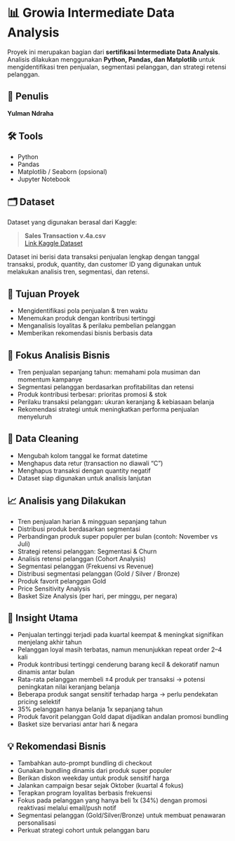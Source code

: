 # 📊 Growia Intermediate Data Analysis  

Proyek ini merupakan bagian dari **sertifikasi Intermediate Data Analysis**.  
Analisis dilakukan menggunakan **Python, Pandas, dan Matplotlib** untuk mengidentifikasi tren penjualan, segmentasi pelanggan, dan strategi retensi pelanggan.

## 👤 Penulis
**Yulman Ndraha**

## 🛠 Tools
- Python
- Pandas
- Matplotlib / Seaborn (opsional)
- Jupyter Notebook

## 🗂 Dataset
Dataset yang digunakan berasal dari Kaggle:

> **Sales Transaction v.4a.csv**  
> [Link Kaggle Dataset](https://www.kaggle.com/datasets/gabrielramos87/an-online-shop-business)

Dataset ini berisi data transaksi penjualan lengkap dengan tanggal transaksi, produk, quantity, dan customer ID yang digunakan untuk melakukan analisis tren, segmentasi, dan retensi.

## 🎯 Tujuan Proyek
- Mengidentifikasi pola penjualan & tren waktu  
- Menemukan produk dengan kontribusi tertinggi  
- Menganalisis loyalitas & perilaku pembelian pelanggan  
- Memberikan rekomendasi bisnis berbasis data  

## 🔎 Fokus Analisis Bisnis
- Tren penjualan sepanjang tahun: memahami pola musiman dan momentum kampanye  
- Segmentasi pelanggan berdasarkan profitabilitas dan retensi  
- Produk kontribusi terbesar: prioritas promosi & stok  
- Perilaku transaksi pelanggan: ukuran keranjang & kebiasaan belanja  
- Rekomendasi strategi untuk meningkatkan performa penjualan menyeluruh  

## 🧹 Data Cleaning
- Mengubah kolom tanggal ke format datetime  
- Menghapus data retur (transaction no diawali “C”)  
- Menghapus transaksi dengan quantity negatif  
- Dataset siap digunakan untuk analisis lanjutan  

## 📈 Analisis yang Dilakukan
- Tren penjualan harian & mingguan sepanjang tahun  
- Distribusi produk berdasarkan segmentasi  
- Perbandingan produk super populer per bulan (contoh: November vs Juli)  
- Strategi retensi pelanggan: Segmentasi & Churn  
- Analisis retensi pelanggan (Cohort Analysis)  
- Segmentasi pelanggan (Frekuensi vs Revenue)  
- Distribusi segmentasi pelanggan (Gold / Silver / Bronze)  
- Produk favorit pelanggan Gold  
- Price Sensitivity Analysis  
- Basket Size Analysis (per hari, per minggu, per negara)  

## 📝 Insight Utama
- Penjualan tertinggi terjadi pada kuartal keempat & meningkat signifikan menjelang akhir tahun  
- Pelanggan loyal masih terbatas, namun menunjukkan repeat order 2–4 kali  
- Produk kontribusi tertinggi cenderung barang kecil & dekoratif namun dinamis antar bulan  
- Rata-rata pelanggan membeli ±4 produk per transaksi → potensi peningkatan nilai keranjang belanja  
- Beberapa produk sangat sensitif terhadap harga → perlu pendekatan pricing selektif  
- 35% pelanggan hanya belanja 1x sepanjang tahun  
- Produk favorit pelanggan Gold dapat dijadikan andalan promosi bundling  
- Basket size bervariasi antar hari & negara  

## 💡 Rekomendasi Bisnis
- Tambahkan auto-prompt bundling di checkout  
- Gunakan bundling dinamis dari produk super populer  
- Berikan diskon weekday untuk produk sensitif harga  
- Jalankan campaign besar sejak Oktober (kuartal 4 fokus)  
- Terapkan program loyalitas berbasis frekuensi  
- Fokus pada pelanggan yang hanya beli 1x (34%) dengan promosi reaktivasi melalui email/push notif  
- Segmentasi pelanggan (Gold/Silver/Bronze) untuk membuat penawaran personalisasi  
- Perkuat strategi cohort untuk pelanggan baru  

